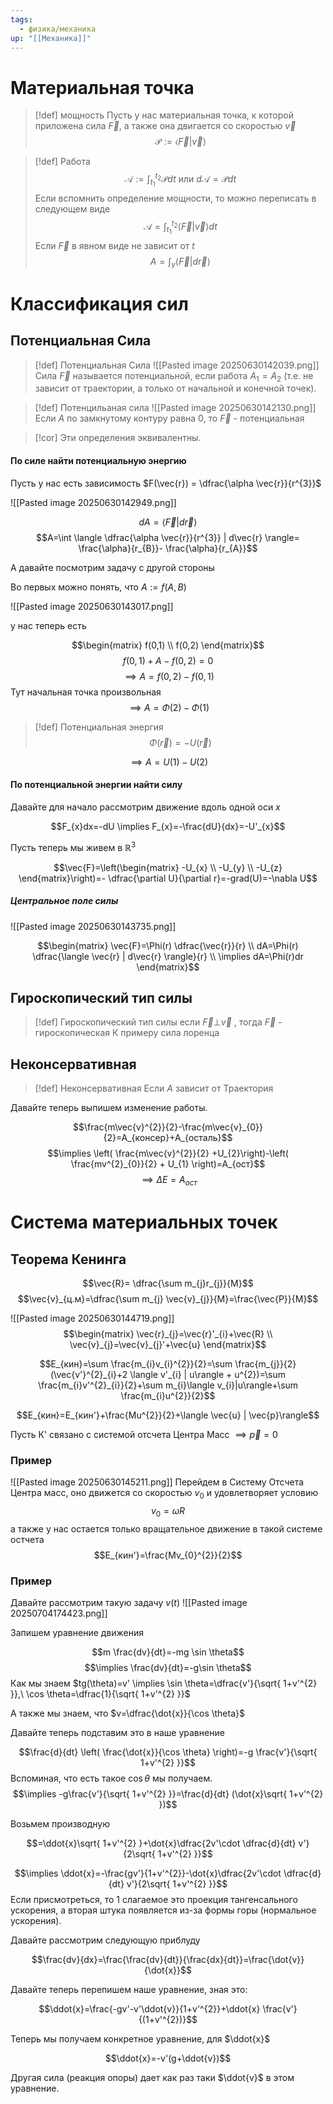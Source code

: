 ```yaml
---
tags:
  - физика/механика
up: "[[Механика]]"
---
```

# Материальная точка
> [!def] мощность
> Пусть у нас материальная точка, к которой приложена сила $\vec{F}$, а также она двигается со скоростью $\vec{v}$
> $$\mathcal{P}:=\langle \vec{F} | \vec{v}\rangle$$

> [!def] Работа
> $$\mathcal{A}:=\int_{t_{1}}^{t_{2}}\mathcal{P}dt \ \text{или} \ d\mathcal{A}=\mathcal{P}dt$$
> Если вспомнить определение мощности, то можно переписать в следующем виде
> $$\mathcal{A}=\int_{t_{1}}^{t_{2}}\langle \vec{F} | \vec{v}\rangle dt$$
> Если $\vec{F}$ в явном виде не зависит от $t$ 
> $$ A= \int_{\gamma}\langle \vec{F} | d\vec{r}\rangle$$


# Классификация сил
## Потенциальная Сила
> [!def] Потенциальная Сила
> ![[Pasted image 20250630142039.png]]
>Сила $\vec{F}$ называется потенциальной, если работа $A_{1} = A_{2}$ (т.е. не зависит от траектории, а только от начальной и конечной точек).

> [!def] Потенцильаная сила
> ![[Pasted image 20250630142130.png]]
> Если $A$ по замкнутому контуру равна 0, то $\vec{F}$ - потенциальная

> [!cor] 
> Эти определения эквивалентны.

#### По силе найти потенциальную энергию

Пусть у нас есть зависимость $F(\vec{r}) = \dfrac{\alpha \vec{r}}{r^{3}}$

![[Pasted image 20250630142949.png]]


$$dA=\langle \vec{F} | d\vec{r} \rangle$$
$$A=\int \langle \dfrac{\alpha \vec{r}}{r^{3}} | d\vec{r} \rangle=  \frac{\alpha}{r_{B}}- \frac{\alpha}{r_{A}}$$

А давайте посмотрим задачу с другой стороны

Во первых можно понять, что $A:=f(A,B)$

![[Pasted image 20250630143017.png]]

у нас теперь есть

$$\begin{matrix}
 f(0,1) \\
f(0,2)
\end{matrix}$$
$$f(0,1)+A-f(0,2)=0$$
$$\implies A=f(0,2)-f(0,1)$$
Тут начальная точка произвольная
$$\implies A= \Phi(2)-\Phi(1)$$

> [!def] Потенциальная энергия
> $$\Phi(\vec{r})=-U(\vec{r})$$

$$\implies A=U(1)-U(2)$$

#### По потенциальной энергии найти силу

Давайте для начало рассмотрим движение вдоль одной оси $x$

$$F_{x}dx=-dU \implies F_{x}=-\frac{dU}{dx}=-U'_{x}$$

Пусть теперь мы живем в $\mathbb{R}^{3}$

$$\vec{F}=\left(\begin{matrix}
-U_{x} \\
-U_{y} \\
-U_{z}
\end{matrix}\right)=- \dfrac{\partial U}{\partial r}=-grad(U)=-\nabla U$$

##### Центральное поле силы

![[Pasted image 20250630143735.png]]

$$\begin{matrix}
\vec{F}=\Phi(r) \dfrac{\vec{r}}{r} \\
dA=\Phi(r) \dfrac{\langle \vec{r} | d\vec{r}  \rangle}{r} \\
\implies dA=\Phi(r)dr
\end{matrix}$$
## Гироскопический тип силы

> [!def] Гироскопический тип силы
> если $\vec{F} \bot \vec{v}$ , тогда $\vec{F}$ - гироскопическая
> К примеру сила лоренца
## Неконсервативная

> [!def] Неконсервативная
> Если $A$ зависит от Траектория

Давайте теперь выпишем изменение работы.

$$\frac{m\vec{v}^{2}}{2}-\frac{m\vec{v}_{0}}{2}=A_{консер}+A_{осталь}$$
$$\implies \left( \frac{m\vec{v}^{2}}{2} +U_{2}\right)-\left( \frac{mv^{2}_{0}}{2} + U_{1} \right)=A_{ост}$$
$$\implies \Delta E=A_{ост}$$
# Система материальных точек
## Теорема Кенинга

$$\vec{R}= \dfrac{\sum m_{j}r_{j}}{M}$$
$$\vec{v}_{ц.м}=\dfrac{\sum m_{j} \vec{v}_{j}}{M}=\frac{\vec{P}}{M}$$

![[Pasted image 20250630144719.png]]
$$\begin{matrix}
\vec{r}_{j}=\vec{r}'_{i}+\vec{R} \\
\vec{v}_{j}=\vec{v}_{j}'+\vec{u}
\end{matrix}$$

$$E_{кин}=\sum \frac{m_{i}v_{i}^{2}}{2}=\sum \frac{m_{j}}{2}(\vec{v'}^{2}_{i}+2 \langle v'_{i} | u\rangle + u^{2})=\sum \frac{m_{i}v'^{2}_{i}}{2}+\sum m_{i}\langle v_{i}|u\rangle+\sum \frac{m_{i}u^{2}}{2}$$

$$E_{кин}=E_{кин'}+\frac{Mu^{2}}{2}+\langle \vec{u} | \vec{p}\rangle$$

Пусть К' связано с системой отсчета Центра Масс $\implies \vec{p}=0$

### Пример
![[Pasted image 20250630145211.png]]
Перейдем в Систему Отсчета Центра масс, оно движется со скоростью $v_{0}$ и удовлетворяет условию $$v_{0}=\omega R$$
а также у нас остается только вращательное движение в такой системе остчета
$$E_{кин'}=\frac{Mv_{0}^{2}}{2}$$

### Пример

Давайте рассмотрим  такую задачу $v(t)$
![[Pasted image 20250704174423.png]]

Запишем уравнение движения

$$m \frac{dv}{dt}=-mg \sin \theta$$
$$\implies \frac{dv}{dt}=-g\sin \theta$$
Как мы знаем $tg(\theta)=v' \implies \sin \theta=\dfrac{v'}{\sqrt{ 1+v'^{2} }},\ \cos \theta=\dfrac{1}{\sqrt{ 1+v'^{2} }}$

А также мы знаем, что $v=\dfrac{\dot{x}}{\cos \theta}$

Давайте теперь подставим это в наше уравнение 

$$\frac{d}{dt} \left( \frac{\dot{x}}{\cos \theta} \right)=-g \frac{v'}{\sqrt{ 1+v'^{2} }}$$
Вспоминая, что есть такое $\cos \theta$ мы получаем.
$$\implies -g\frac{v'}{\sqrt{ 1+v'^{2} }}=\frac{d}{dt} (\dot{x}\sqrt{ 1+v'^{2} })$$

Возьмем производную

$$=\ddot{x}\sqrt{ 1+v'^{2} }+\dot{x}\dfrac{2v'\cdot \dfrac{d}{dt} v'}{2\sqrt{ 1+v'^{2} }}$$

$$\implies \ddot{x}=-\frac{gv'}{1+v'^{2}}-\dot{x}\dfrac{2v'\cdot \dfrac{d}{dt} v'}{2\sqrt{ 1+v'^{2} }}$$
Если присмотреться, то 1 слагаемое это проекция тангенсального ускорения, а вторая штука появляется из-за формы горы (нормальное ускорения).

Давайте рассмотрим следующую приблуду

$$\frac{dv}{dx}=\frac{\frac{dv}{dt}}{\frac{dx}{dt}}=\frac{\dot{v}}{\dot{x}}$$

Давайте теперь перепишем наше уравнение, зная это:

$$\ddot{x}=\frac{-gv'-v'\ddot{v}}{1+v'^{2}}+\ddot{x} \frac{v'}{(1+v'^{2})}$$

Теперь мы получаем конкретное уравнение, для $\ddot{x}$

$$\ddot{x}=-v'(g+\ddot{v})$$

Другая сила (реакция опоры) дает как раз таки $\ddot{v}$ в этом уравнение.

